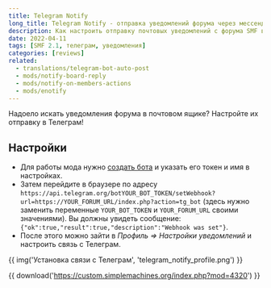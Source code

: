 ```yaml
---
title: Telegram Notify
long_title: Telegram Notify - отправка уведомлений форума через мессенджер
description: Как настроить отправку почтовых уведомлений с форума SMF в мессенджер Telegram?
date: 2022-04-11
tags: [SMF 2.1, телеграм, уведомления]
categories: [reviews]
related:
  - translations/telegram-bot-auto-post
  - mods/notify-board-reply
  - mods/notify-on-members-actions
  - mods/enotify
---
```


Надоело искать уведомления форума в почтовом ящике? Настройте их отправку в Телеграм!

<!-- more -->

## Настройки

* Для работы мода нужно [создать бота](https://core.telegram.org/bots#6-botfather) и указать его токен и имя в настройках.
* Затем перейдите в браузере по адресу `https://api.telegram.org/botYOUR_BOT_TOKEN/setWebhook?url=https://YOUR_FORUM_URL/index.php?action=tg_bot` (здесь нужно заменить переменные `YOUR_BOT_TOKEN` и `YOUR_FORUM_URL` своими значениями). Вы должны увидеть сообщение: `{"ok":true,"result":true,"description":"Webhook was set"}`.
* После этого можно зайти в _Профиль => Настройки уведомлений_ и настроить связь с Телеграм.

{{ img('Установка связи с Телеграм', 'telegram_notify_profile.png') }}

{{ download('https://custom.simplemachines.org/index.php?mod=4320') }}
